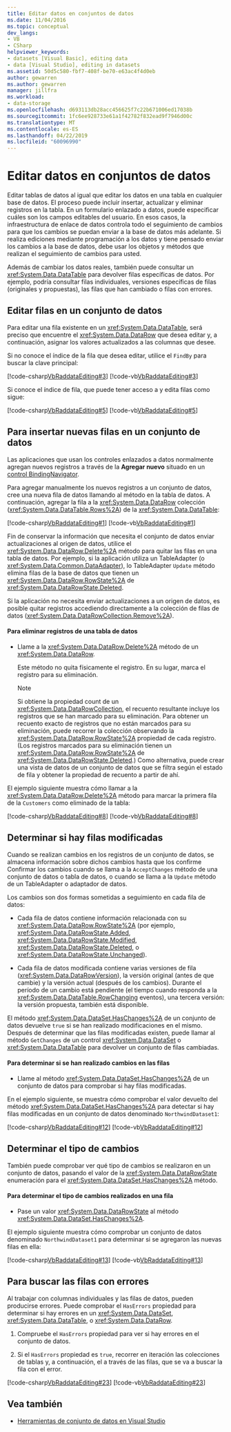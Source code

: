 ```yaml
---
title: Editar datos en conjuntos de datos
ms.date: 11/04/2016
ms.topic: conceptual
dev_langs:
- VB
- CSharp
helpviewer_keywords:
- datasets [Visual Basic], editing data
- data [Visual Studio], editing in datasets
ms.assetid: 50d5c580-fbf7-408f-be70-e63ac4f4d0eb
author: gewarren
ms.author: gewarren
manager: jillfra
ms.workload:
- data-storage
ms.openlocfilehash: d693113db28acc456625f7c22b671006ed17038b
ms.sourcegitcommit: 1fc6ee928733e61a1f42782f832ead9f7946d00c
ms.translationtype: MT
ms.contentlocale: es-ES
ms.lasthandoff: 04/22/2019
ms.locfileid: "60096990"
---
```

# <a name="edit-data-in-datasets"></a>Editar datos en conjuntos de datos
Editar tablas de datos al igual que editar los datos en una tabla en cualquier base de datos. El proceso puede incluir insertar, actualizar y eliminar registros en la tabla. En un formulario enlazado a datos, puede especificar cuáles son los campos editables del usuario. En esos casos, la infraestructura de enlace de datos controla todo el seguimiento de cambios para que los cambios se puedan enviar a la base de datos más adelante. Si realiza ediciones mediante programación a los datos y tiene pensado enviar los cambios a la base de datos, debe usar los objetos y métodos que realizan el seguimiento de cambios para usted.

Además de cambiar los datos reales, también puede consultar un <xref:System.Data.DataTable> para devolver filas específicas de datos. Por ejemplo, podría consultar filas individuales, versiones específicas de filas (originales y propuestas), las filas que han cambiado o filas con errores.

## <a name="to-edit-rows-in-a-dataset"></a>Editar filas en un conjunto de datos
Para editar una fila existente en un <xref:System.Data.DataTable>, será preciso que encuentre el <xref:System.Data.DataRow> que desea editar y, a continuación, asignar los valores actualizados a las columnas que desee.

Si no conoce el índice de la fila que desea editar, utilice el `FindBy` para buscar la clave principal:

[!code-csharp[VbRaddataEditing#3](../data-tools/codesnippet/CSharp/edit-data-in-datasets_1.cs)]
[!code-vb[VbRaddataEditing#3](../data-tools/codesnippet/VisualBasic/edit-data-in-datasets_1.vb)]

Si conoce el índice de fila, que puede tener acceso a y edita filas como sigue:

[!code-csharp[VbRaddataEditing#5](../data-tools/codesnippet/CSharp/edit-data-in-datasets_2.cs)]
[!code-vb[VbRaddataEditing#5](../data-tools/codesnippet/VisualBasic/edit-data-in-datasets_2.vb)]

## <a name="to-insert-new-rows-into-a-dataset"></a>Para insertar nuevas filas en un conjunto de datos
Las aplicaciones que usan los controles enlazados a datos normalmente agregan nuevos registros a través de la **Agregar nuevo** situado en un [control BindingNavigator](/dotnet/framework/winforms/controls/bindingnavigator-control-windows-forms).

Para agregar manualmente los nuevos registros a un conjunto de datos, cree una nueva fila de datos llamando al método en la tabla de datos. A continuación, agregar la fila a la <xref:System.Data.DataRow> colección (<xref:System.Data.DataTable.Rows%2A>) de la <xref:System.Data.DataTable>:

[!code-csharp[VbRaddataEditing#1](../data-tools/codesnippet/CSharp/edit-data-in-datasets_3.cs)]
[!code-vb[VbRaddataEditing#1](../data-tools/codesnippet/VisualBasic/edit-data-in-datasets_3.vb)]

Fin de conservar la información que necesita el conjunto de datos enviar actualizaciones al origen de datos, utilice el <xref:System.Data.DataRow.Delete%2A> método para quitar las filas en una tabla de datos. Por ejemplo, si la aplicación utiliza un TableAdapter (o <xref:System.Data.Common.DataAdapter>), lo TableAdapter `Update` método elimina filas de la base de datos que tienen un <xref:System.Data.DataRow.RowState%2A> de <xref:System.Data.DataRowState.Deleted>.

Si la aplicación no necesita enviar actualizaciones a un origen de datos, es posible quitar registros accediendo directamente a la colección de filas de datos (<xref:System.Data.DataRowCollection.Remove%2A>).

#### <a name="to-delete-records-from-a-data-table"></a>Para eliminar registros de una tabla de datos

- Llame a la <xref:System.Data.DataRow.Delete%2A> método de un <xref:System.Data.DataRow>.

     Este método no quita físicamente el registro. En su lugar, marca el registro para su eliminación.

    > [!NOTE]
    >  Si obtiene la propiedad count de un <xref:System.Data.DataRowCollection>, el recuento resultante incluye los registros que se han marcado para su eliminación. Para obtener un recuento exacto de registros que no están marcados para su eliminación, puede recorrer la colección observando la <xref:System.Data.DataRow.RowState%2A> propiedad de cada registro. (Los registros marcados para su eliminación tienen un <xref:System.Data.DataRow.RowState%2A> de <xref:System.Data.DataRowState.Deleted>.) Como alternativa, puede crear una vista de datos de un conjunto de datos que se filtra según el estado de fila y obtener la propiedad de recuento a partir de ahí.

El ejemplo siguiente muestra cómo llamar a la <xref:System.Data.DataRow.Delete%2A> método para marcar la primera fila de la `Customers` como eliminado de la tabla:

[!code-csharp[VbRaddataEditing#8](../data-tools/codesnippet/CSharp/edit-data-in-datasets_4.cs)]
[!code-vb[VbRaddataEditing#8](../data-tools/codesnippet/VisualBasic/edit-data-in-datasets_4.vb)]

## <a name="determine-if-there-are-changed-rows"></a>Determinar si hay filas modificadas
Cuando se realizan cambios en los registros de un conjunto de datos, se almacena información sobre dichos cambios hasta que los confirme Confirmar los cambios cuando se llama a la `AcceptChanges` método de una conjunto de datos o tabla de datos, o cuando se llama a la `Update` método de un TableAdapter o adaptador de datos.

Los cambios son dos formas sometidas a seguimiento en cada fila de datos:

- Cada fila de datos contiene información relacionada con su <xref:System.Data.DataRow.RowState%2A> (por ejemplo, <xref:System.Data.DataRowState.Added>, <xref:System.Data.DataRowState.Modified>, <xref:System.Data.DataRowState.Deleted>, o <xref:System.Data.DataRowState.Unchanged>).

- Cada fila de datos modificada contiene varias versiones de fila (<xref:System.Data.DataRowVersion>), la versión original (antes de que cambie) y la versión actual (después de los cambios). Durante el período de un cambio está pendiente (el tiempo cuando responda a la <xref:System.Data.DataTable.RowChanging> eventos), una tercera versión: la versión propuesta, también está disponible.

El método <xref:System.Data.DataSet.HasChanges%2A> de un conjunto de datos devuelve `true` si se han realizado modificaciones en el mismo. Después de determinar que las filas modificadas existen, puede llamar al método `GetChanges` de un control <xref:System.Data.DataSet> o <xref:System.Data.DataTable> para devolver un conjunto de filas cambiadas.

#### <a name="to-determine-if-changes-have-been-made-to-any-rows"></a>Para determinar si se han realizado cambios en las filas

- Llame al método <xref:System.Data.DataSet.HasChanges%2A> de un conjunto de datos para comprobar si hay filas modificadas.

En el ejemplo siguiente, se muestra cómo comprobar el valor devuelto del método <xref:System.Data.DataSet.HasChanges%2A> para detectar si hay filas modificadas en un conjunto de datos denominado `NorthwindDataset1`:

[!code-csharp[VbRaddataEditing#12](../data-tools/codesnippet/CSharp/edit-data-in-datasets_5.cs)]
[!code-vb[VbRaddataEditing#12](../data-tools/codesnippet/VisualBasic/edit-data-in-datasets_5.vb)]

## <a name="determine-the-type-of-changes"></a>Determinar el tipo de cambios
También puede comprobar ver qué tipo de cambios se realizaron en un conjunto de datos, pasando el valor de la <xref:System.Data.DataRowState> enumeración para el <xref:System.Data.DataSet.HasChanges%2A> método.

#### <a name="to-determine-what-type-of-changes-have-been-made-to-a-row"></a>Para determinar el tipo de cambios realizados en una fila

- Pase un valor <xref:System.Data.DataRowState> al método <xref:System.Data.DataSet.HasChanges%2A>.

El ejemplo siguiente muestra cómo comprobar un conjunto de datos denominado `NorthwindDataset1` para determinar si se agregaron las nuevas filas en ella:

[!code-csharp[VbRaddataEditing#13](../data-tools/codesnippet/CSharp/edit-data-in-datasets_6.cs)]
[!code-vb[VbRaddataEditing#13](../data-tools/codesnippet/VisualBasic/edit-data-in-datasets_6.vb)]

## <a name="to-locate-rows-that-have-errors"></a>Para buscar las filas con errores
Al trabajar con columnas individuales y las filas de datos, pueden producirse errores. Puede comprobar el `HasErrors` propiedad para determinar si hay errores en un <xref:System.Data.DataSet>, <xref:System.Data.DataTable>, o <xref:System.Data.DataRow>.

1. Compruebe el `HasErrors` propiedad para ver si hay errores en el conjunto de datos.

2. Si el `HasErrors` propiedad es `true`, recorrer en iteración las colecciones de tablas y, a continuación, el a través de las filas, que se va a buscar la fila con el error.

[!code-csharp[VbRaddataEditing#23](../data-tools/codesnippet/CSharp/edit-data-in-datasets_7.cs)]
[!code-vb[VbRaddataEditing#23](../data-tools/codesnippet/VisualBasic/edit-data-in-datasets_7.vb)]

## <a name="see-also"></a>Vea también

- [Herramientas de conjunto de datos en Visual Studio](../data-tools/dataset-tools-in-visual-studio.md)
